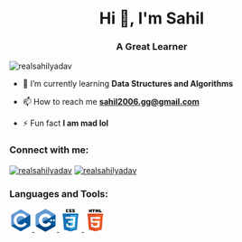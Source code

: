 <h1 align="center">Hi 👋, I'm Sahil</h1>
<h3 align="center">A Great Learner</h3>

<p align="left"> <img src="https://komarev.com/ghpvc/?username=realsahilyadav&label=Profile%20views&color=0e75b6&style=flat" alt="realsahilyadav" /> </p>

- 🌱 I’m currently learning **Data Structures and Algorithms**

- 📫 How to reach me **sahil2006.gg@gmail.com**

- ⚡ Fun fact **I am mad lol**

<h3 align="left">Connect with me:</h3>
<p align="left">
<a href="https://twitter.com/realsahilyadav" target="blank"><img align="center" src="https://raw.githubusercontent.com/rahuldkjain/github-profile-readme-generator/master/src/images/icons/Social/twitter.svg" alt="realsahilyadav" height="30" width="40" /></a>
<a href="https://linkedin.com/in/realsahilyadav" target="blank"><img align="center" src="https://raw.githubusercontent.com/rahuldkjain/github-profile-readme-generator/master/src/images/icons/Social/linked-in-alt.svg" alt="realsahilyadav" height="30" width="40" /></a>
</p>

<h3 align="left">Languages and Tools:</h3>
<p align="left"> <a href="https://www.cprogramming.com/" target="_blank" rel="noreferrer"> <img src="https://raw.githubusercontent.com/devicons/devicon/master/icons/c/c-original.svg" alt="c" width="40" height="40"/> </a> <a href="https://www.w3schools.com/cpp/" target="_blank" rel="noreferrer"> <img src="https://raw.githubusercontent.com/devicons/devicon/master/icons/cplusplus/cplusplus-original.svg" alt="cplusplus" width="40" height="40"/> </a> <a href="https://www.w3schools.com/css/" target="_blank" rel="noreferrer"> <img src="https://raw.githubusercontent.com/devicons/devicon/master/icons/css3/css3-original-wordmark.svg" alt="css3" width="40" height="40"/> </a> <a href="https://www.w3.org/html/" target="_blank" rel="noreferrer"> <img src="https://raw.githubusercontent.com/devicons/devicon/master/icons/html5/html5-original-wordmark.svg" alt="html5" width="40" height="40"/> </a> </p>
